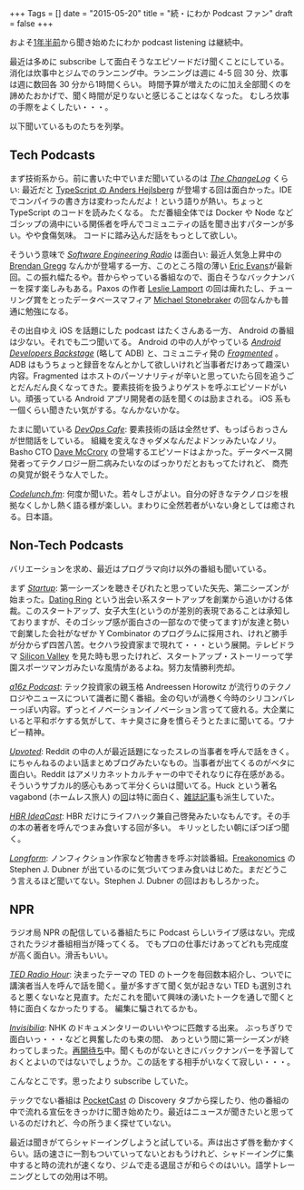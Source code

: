 +++
Tags = []
date = "2015-05-20"
title = "続・にわか Podcast ファン"
draft = false
+++

およそ[1年半前](http://steps.dodgson.org/b/2013/09/21/an-overnight-podcast-listener/)から聞き始めたにわか podcast listening は継続中。

最近は多めに subscribe して面白そうなエピソードだけ聞くことにしている。
消化は炊事中とジムでのランニング中。ランニングは週に 4-5 回 30 分、炊事は週に数回各 30 分から1時間くらい。
時間予算が増えたのに加え全部聞くのを諦めたおかげで、聞く時間が足りないと感じることはなくなった。
むしろ炊事の手際をよくしたい・・・。

以下聞いているものたちを列挙。

## Tech Podcasts

まず技術系から。前に書いた中でいまだ聞いているのは *[The ChangeLog](https://changelog.com/)* くらい: 最近だと [TypeScript の Anders Hejlsberg](https://changelog.com/152/) が登場する回は面白かった。IDE でコンパイラの書き方は変わったんだよ！という語りが熱い。ちょっと TypeScript のコードを読みたくなる。
ただ番組全体では Docker や Node などゴシップの渦中にいる関係者を呼んでコミュニティの話を聞き出すパターンが多い。やや食傷気味。
コードに踏み込んだ話をもっとして欲しい。

そういう意味で *[Software Engineering Radio](http://www.se-radio.net/2015/05/se-radio-episode-226-eric-evans-on-domain-driven-design-at-10-years/)* は面白い: 最近人気急上昇中の [Brendan Gregg](http://www.brendangregg.com/) なんかが登場する一方、このところ陰の薄い [Eric Evans](http://www.se-radio.net/2015/04/se-radio-episode-225-brendan-gregg-on-systems-performance/)が最新回。この振れ幅たるや。昔からやっている番組なので、面白そうなバックナンバーを探す楽しみもある。Paxos の作者 [Leslie Lamport](http://www.se-radio.net/2014/04/episode-203-leslie-lamport-on-distributed-systems/) の回は痺れたし、チューリング賞をとったデータベースマフィア [Michael Stonebraker](http://www.se-radio.net/2013/12/episode-199-michael-stonebraker/) の回なんかも普通に勉強になる。

その出自ゆえ iOS を話題にした podcast はたくさんある一方、 Android の番組は少ない。それでも二つ聞いてる。
Android の中の人がやっている *[Android Developers Backstage](http://androidbackstage.blogspot.com/)* (略して ADB) と、コミュニティ発の *[Fragmented](http://fragmentedpodcast.com/)* 。ADB はもうちょっと録音をなんとかして欲しいけれど当事者だけあって趣深い内容。Fragmented はホストのパーソナリティが辛いと思っていたら回を追うごとだんだん良くなってきた。要素技術を扱うよりゲストを呼ぶエピソードがいい。頑張っている Android アプリ開発者の話を聞くのは励まされる。
iOS 系も一個くらい聞きたい気がする。なんかないかな。

たまに聞いている *[DevOps Cafe](http://devopscafe.org/)*: 要素技術の話は全然せず、もっぱらおっさんが世間話をしている。
組織を変えなきゃダメなんだよドンッみたいなノリ。
Basho CTO [Dave McCrory](http://devopscafe.org/show/2015/4/15/devops-cafe-episode-59-dave-mccrory.html) 
の登場するエピソードはよかった。データベース開発者ってテクノロジー厨二病みたいなのばっかりだとおもってたけれど、
商売の臭覚が鋭そうな人でした。

*[Codelunch.fm](http://codelunch.fm/)*: 何度か聞いた。若々しさがよい。自分の好きなテクノロジを根拠なくしかし熱く語る様が楽しい。まわりに全然若者がいない身としては癒される。日本語。

## Non-Tech Podcasts

バリエーションを求め、最近はプログラマ向け以外の番組も聞いている。

まず *[Startup](http://gimletmedia.com/show/startup/)*: 第一シーズンを聴きそびれたと思っていた矢先、第二シーズンが始まった。[Dating Ring](https://www.datingring.com/) という出会い系スタートアップを創業から追いかける体裁。このスタートアップ、女子大生(というのが差別的表現であることは承知しておりますが、そのゴシップ感が面白さの一部なので使ってます)が友達と勢いで創業した会社がなぜか Y Combinator のプログラムに採用され、けれど勝手が分からず四苦八苦。セクハラ投資家まで現れて・・・という展開。テレビドラマ [Silicon Valley](http://www.hbo.com/silicon-valley#/) を見た時も思ったけれど、スタートアップ・ストーリーって学園スポーツマンガみたいな風情があるよね。努力友情勝利売却。

*[a16z Podcast](http://a16z.com/tag/podcasts/)*: テック投資家の親玉格 Andreessen Horowitz が流行りのテクノロジやニュースについて識者に聞く番組。金の匂いが渦巻く今時のシリコンバレーっぽい内容。ずっとイノベーションイノベーション言ってて疲れる。大企業にいると平和ボケする気がして、キナ臭さに身を慣らそうとたまに聞いてる。ワナビー精神。

*[Upvoted](http://www.reddit.com/r/upvoted)*: Reddit の中の人が最近話題になったスレの当事者を呼んで話をきく。にちゃんねるのよい話まとめブログみたいなもの。当事者が出てくるのがベタに面白い。Reddit はアメリカネットカルチャーの中でそれなりに存在感がある。そういうサブカル的感心もあって半分くらいは聞いてる。Huck という著名 vagabond (ホームレス旅人) の[回](https://www.reddit.com/r/Upvoted/comments/30eako/episode_11_four_walls_and_a_roof/)は特に面白く、[雑誌記事](http://www.newsweek.com/2015/05/01/homeless-millennials-are-transforming-hobo-culture-323151.html)も派生していた。

*[HBR IdeaCast](http://feeds.harvardbusiness.org/harvardbusiness/ideacast)*: HBR だけにライフハック兼自己啓発みたいなもんです。その手の本の著者を呼んでつまみ食いする回が多い。
キリッとしたい朝にぽつぽつ聞く。

*[Longform](http://longform.org/podcast)*: ノンフィクション作家など物書きを呼ぶ対談番組。[Freakonomics](http://freakonomics.com/) の Stephen J. Dubner が出ているのに気づいてつまみ食いはじめた。まだどうこう言えるほど聞いてない。Stephen J. Dubner の回はおもしろかった。

## NPR

ラジオ局 NPR の配信している番組たちに Podcast らしいライブ感はない。完成されたラジオ番組相当が降ってくる。
でもプロの仕事だけあってどれも完成度が高く面白い。滑舌もいい。

*[TED Radio Hour](http://www.npr.org/programs/ted-radio-hour/)*: 決まったテーマの TED のトークを毎回数本紹介し、ついでに講演者当人を呼んで話を聞く。量が多すぎて聞く気が起きない TED も選別されると悪くないなと見直す。ただこれを聞いて興味の湧いたトークを通しで聞くと特に面白くなかったりする。
編集に騙されてるかも。

*[Invisibilia](http://www.npr.org/programs/invisibilia/)*:
NHK のドキュメンタリーのいいやつに匹敵する出来。 ぶっちぎりで面白いっ・・・などと興奮したのも束の間、
あっという間に第一シーズンが終わってしまった。[再開待ち](http://current.org/2015/03/npr-there-will-be-more-invisibilia-episodes/)中。聞くものがないときにバックナンバーを予習しておくとよいのではないでしょうか。この話をする相手がいなくて寂しい・・・。

こんなとこです。思ったより subscribe していた。

テックでない番組は [PocketCast](http://www.shiftyjelly.com/pocketcasts) の Discovery タブから探したり、他の番組の中で流れる宣伝をきっかけに聞き始めたり。最近はニュースが聞きたいと思っているのだけれど、今の所うまく探せていない。

最近は聞きがてらシャドーイングしようと試している。声は出さず唇を動かすくらい。話の速さに一割もついていってないとおもうけれど、シャドーイングに集中すると時の流れが速くなり、ジムで走る退屈さが和らぐのはいい。語学トレーニングとしての効用は不明。
